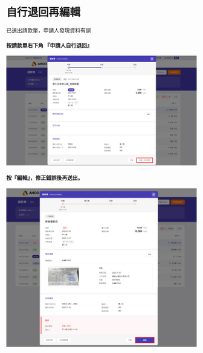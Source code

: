 # 自行退回再編輯

已送出請款單，申請人發現資料有誤

#### 按請款單右下角 『**申請人自行退回**』

![申請人自行退回](./retrieve-1.png)

#### 按『編輯』，修正錯誤後再送出。

![申請人自行退回](./retrieve-2.png)
